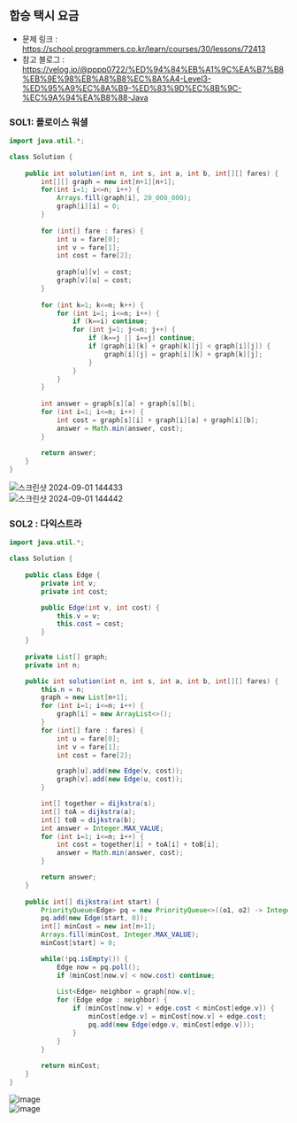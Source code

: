 ## 합승 택시 요금
* 문제 링크 : https://school.programmers.co.kr/learn/courses/30/lessons/72413
* 참고 블로그 : https://velog.io/@pppp0722/%ED%94%84%EB%A1%9C%EA%B7%B8%EB%9E%98%EB%A8%B8%EC%8A%A4-Level3-%ED%95%A9%EC%8A%B9-%ED%83%9D%EC%8B%9C-%EC%9A%94%EA%B8%88-Java

### SOL1: 플로이스 워셜
```java
import java.util.*;

class Solution {
    
    public int solution(int n, int s, int a, int b, int[][] fares) {
        int[][] graph = new int[n+1][n+1];
        for(int i=1; i<=n; i++) {
            Arrays.fill(graph[i], 20_000_000);
            graph[i][i] = 0;
        }
        
        for (int[] fare : fares) {
            int u = fare[0];
            int v = fare[1];
            int cost = fare[2];
            
            graph[u][v] = cost;
            graph[v][u] = cost;
        }
        
        for (int k=1; k<=n; k++) {
            for (int i=1; i<=n; i++) {
                if (k==i) continue;
                for (int j=1; j<=n; j++) {
                    if (k==j || i==j) continue;
                    if (graph[i][k] + graph[k][j] < graph[i][j]) {
                        graph[i][j] = graph[i][k] + graph[k][j];
                    }
                }
            }
        }
        
        int answer = graph[s][a] + graph[s][b];
        for (int i=1; i<=n; i++) {
            int cost = graph[s][i] + graph[i][a] + graph[i][b];
            answer = Math.min(answer, cost);
        }
        
        return answer;
    }
}
```
![스크린샷 2024-09-01 144433](https://github.com/user-attachments/assets/a5efa7f4-d170-4935-b9cb-85b528a168a9)</br>
![스크린샷 2024-09-01 144442](https://github.com/user-attachments/assets/b64cfe96-b42e-4232-acd7-9d603c55e1c3)


### SOL2 : 다익스트라
```java
import java.util.*;

class Solution {
    
    public class Edge {
        private int v;
        private int cost;

        public Edge(int v, int cost) {
            this.v = v;
            this.cost = cost;
        }
    }
    
    private List[] graph;
    private int n;

    public int solution(int n, int s, int a, int b, int[][] fares) {
        this.n = n;
        graph = new List[n+1];
        for (int i=1; i<=n; i++) {
            graph[i] = new ArrayList<>();
        }
        for (int[] fare : fares) {
            int u = fare[0];
            int v = fare[1];
            int cost = fare[2];

            graph[u].add(new Edge(v, cost));
            graph[v].add(new Edge(u, cost));
        }

        int[] together = dijkstra(s);
        int[] toA = dijkstra(a);
        int[] toB = dijkstra(b);
        int answer = Integer.MAX_VALUE;
        for (int i=1; i<=n; i++) {
            int cost = together[i] + toA[i] + toB[i];
            answer = Math.min(answer, cost);
        }

        return answer;
    }
    
    public int[] dijkstra(int start) {
        PriorityQueue<Edge> pq = new PriorityQueue<>((o1, o2) -> Integer.compare(o1.cost, o2.cost));
        pq.add(new Edge(start, 0));
        int[] minCost = new int[n+1];
        Arrays.fill(minCost, Integer.MAX_VALUE);
        minCost[start] = 0;

        while(!pq.isEmpty()) {
            Edge now = pq.poll();
            if (minCost[now.v] < now.cost) continue;
                
            List<Edge> neighbor = graph[now.v];
            for (Edge edge : neighbor) {
                if (minCost[now.v] + edge.cost < minCost[edge.v]) {
                    minCost[edge.v] = minCost[now.v] + edge.cost;
                    pq.add(new Edge(edge.v, minCost[edge.v]));
                }
            }
        }
        
        return minCost;
    }
}
```

![image](https://github.com/user-attachments/assets/39c2a1e8-7b0f-42f5-81cc-73bef08f5d99)</br>
![image](https://github.com/user-attachments/assets/a05d7d6b-2738-4b9b-845f-4fc672e5715e)
